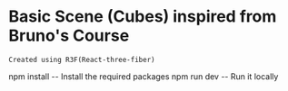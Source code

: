 # Basic Scene (Cubes) inspired from Bruno's Course

``Created using R3F(React-three-fiber)``

npm install -- Install the required packages
npm run dev -- Run it locally
